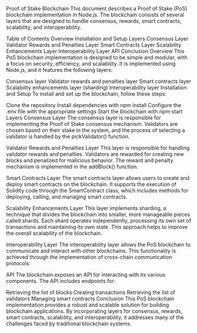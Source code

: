 Proof of Stake Blockchain
This document describes a Proof of Stake (PoS) blockchain implementation in Node.js. The blockchain consists of several layers that are designed to handle consensus, rewards, smart contracts, scalability, and interoperability.

Table of Contents
Overview
Installation and Setup
Layers
Consensus Layer
Validator Rewards and Penalties Layer
Smart Contracts Layer
Scalability Enhancements Layer
Interoperability Layer
API
Conclusion
Overview
This PoS blockchain implementation is designed to be simple and modular, with a focus on security, efficiency, and scalability. It is implemented using Node.js, and it features the following layers:

Consensus layer
Validator rewards and penalties layer
Smart contracts layer
Scalability enhancements layer (sharding)
Interoperability layer
Installation and Setup
To install and set up the blockchain, follow these steps:

Clone the repository
Install dependencies with npm install
Configure the .env file with the appropriate settings
Start the blockchain with npm start
Layers
Consensus Layer
The consensus layer is responsible for implementing the Proof of Stake consensus mechanism. Validators are chosen based on their stake in the system, and the process of selecting a validator is handled by the pickValidator() function.

Validator Rewards and Penalties Layer
This layer is responsible for handling validator rewards and penalties. Validators are rewarded for creating new blocks and penalized for malicious behavior. The reward and penalty mechanism is implemented in the addBlock() function.

Smart Contracts Layer
The smart contracts layer allows users to create and deploy smart contracts on the blockchain. It supports the execution of Solidity code through the SmartContract class, which includes methods for deploying, calling, and managing smart contracts.

Scalability Enhancements Layer
This layer implements sharding, a technique that divides the blockchain into smaller, more manageable pieces called shards. Each shard operates independently, processing its own set of transactions and maintaining its own state. This approach helps to improve the overall scalability of the blockchain.

Interoperability Layer
The interoperability layer allows the PoS blockchain to communicate and interact with other blockchains. This functionality is achieved through the implementation of cross-chain communication protocols.

API
The blockchain exposes an API for interacting with its various components. The API includes endpoints for:

Retrieving the list of blocks
Creating transactions
Retrieving the list of validators
Managing smart contracts
Conclusion
This PoS blockchain implementation provides a robust and scalable solution for building blockchain applications. By incorporating layers for consensus, rewards, smart contracts, scalability, and interoperability, it addresses many of the challenges faced by traditional blockchain systems.


